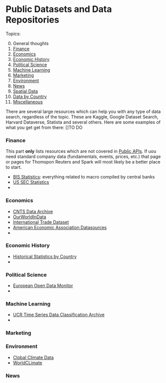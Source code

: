 # Public Datasets and Data Repositories


Topics:

0. General thoughts 
1. [Finance](#Finance)
2. [Economics](#Economics)
3. [Economic History](#EconomicHistory)
4. [Political Science](#PoliticalScience)
5. [Machine Learning](#MachineLearning)
6. [Marketing](#Marketing) 
7. [Environment](#Environment)
8. [News](#News)
9. [Spatial Data](#SpatialData)
10. [Data by Country](#DatabyCountry)
11. [Miscellaneous](#Miscellaneous)


There are several large resources which can help you with any type of data search, regardless of the topic. These are Kaggle, Google Dataset Search, Harvard Dataverse, Statista and several others. Here are some examples of what you get get from there:
[]TO DO




### Finance

This part **only** lists resources which are not covered in [Public APIs](public_api.md). If uou need standard company data (fundamentals, events, prices, etc.) that page or pages for Thomspon Reuters and Spark will most likely be a better place to start. 

* [BIS Statistics](https://www.bis.org/statistics/index.htm): everything related to macro compiled by central banks
* [US SEC Statistics](https://www.sec.gov/edgar/about)
* 


### Economics

* [CNTS Data Archive](https://www.cntsdata.com/)
* [OurWorldInData](https://ourworldindata.org/)
* [International Trade Dataset](https://oec.world/)
* [American Economic Association Datasources](https://www.aeaweb.org/resources/data)
* 


### Economic History
* [Historical Statistics by Country](https://www.historicalstatistics.org/)
* 

### Political Science
* [European Open Data Monitor](https://opendatamonitor.eu/frontend/web/index.php?r=dashboard%2Findex)
* 

### Machine Learning

* [UCR Time Series Data Classification Archive](https://www.cs.ucr.edu/%7Eeamonn/time_series_data_2018/)
* 

### Marketing 


### Environment

* [Clobal Climate Data](https://en.tutiempo.net/climate)
* [WorldCLimate](https://www.worldclim.org/)

### News

